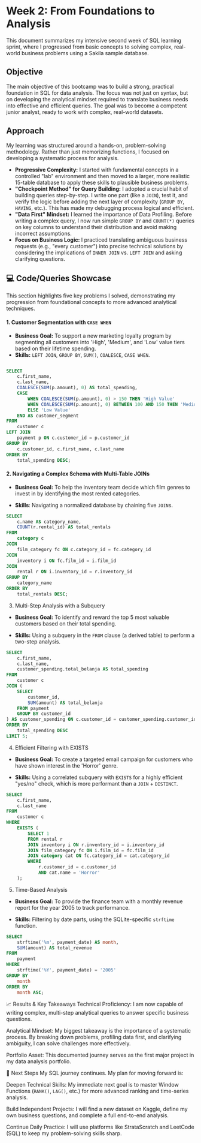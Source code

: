 # Week 2: From Foundations to Analysis 

This document summarizes my intensive second week of SQL learning sprint, where I progressed from basic concepts to solving complex, real-world business problems using a Sakila sample database.

## Objective

The main objective of this bootcamp was to build a strong, practical foundation in SQL for data analysis. The focus was not just on syntax, but on developing the analytical mindset required to translate business needs into effective and efficient queries. The goal was to become a competent junior analyst, ready to work with complex, real-world datasets.

## Approach

My learning was structured around a hands-on, problem-solving methodology. Rather than just memorizing functions, I focused on developing a systematic process for analysis.

* **Progressive Complexity:** I started with fundamental concepts in a controlled "lab" environment and then moved to a larger, more realistic 15-table database to apply these skills to plausible business problems.
* **"Checkpoint Method" for Query Building:** I adopted a crucial habit of building queries step-by-step. I write one part (like a `JOIN`), test it, and verify the logic before adding the next layer of complexity (`GROUP BY`, `HAVING`, etc.). This has made my debugging process logical and efficient.
* **"Data First" Mindset:** I learned the importance of Data Profiling. Before writing a complex query, I now run simple `GROUP BY` and `COUNT(*)` queries on key columns to understand their distribution and avoid making incorrect assumptions.
* **Focus on Business Logic:** I practiced translating ambiguous business requests (e.g., "every customer") into precise technical solutions by considering the implications of `INNER JOIN` vs. `LEFT JOIN` and asking clarifying questions.

## 💻 Code/Queries Showcase

This section highlights five key problems I solved, demonstrating my progression from foundational concepts to more advanced analytical techniques.

#### 1. Customer Segmentation with `CASE WHEN`
* **Business Goal:** To support a new marketing loyalty program by segmenting all customers into 'High', 'Medium', and 'Low' value tiers based on their lifetime spending.
* **Skills:** `LEFT JOIN`, `GROUP BY`, `SUM()`, `COALESCE`, `CASE WHEN`.
```sql

SELECT
    c.first_name,
    c.last_name,
    COALESCE(SUM(p.amount), 0) AS total_spending,
    CASE
        WHEN COALESCE(SUM(p.amount), 0) > 150 THEN 'High Value'
        WHEN COALESCE(SUM(p.amount), 0) BETWEEN 100 AND 150 THEN 'Medium Value'
        ELSE 'Low Value'
    END AS customer_segment
FROM
    customer c
LEFT JOIN
    payment p ON c.customer_id = p.customer_id
GROUP BY
    c.customer_id, c.first_name, c.last_name
ORDER BY
    total_spending DESC;

```

#### 2. Navigating a Complex Schema with Multi-Table JOINs
* **Business Goal:** To help the inventory team decide which film genres to invest in by identifying the most rented categories.

* **Skills**: Navigating a normalized database by chaining five `JOIN`s.

```sql
SELECT
    c.name AS category_name,
    COUNT(r.rental_id) AS total_rentals
FROM
    category c
JOIN
    film_category fc ON c.category_id = fc.category_id
JOIN
    inventory i ON fc.film_id = i.film_id
JOIN
    rental r ON i.inventory_id = r.inventory_id
GROUP BY
    category_name
ORDER BY
    total_rentals DESC;
```

3. Multi-Step Analysis with a Subquery
* **Business Goal:** To identify and reward the top 5 most valuable customers based on their total spending.

* **Skills:** Using a subquery in the `FROM` clause (a derived table) to perform a two-step analysis.

```sql
SELECT
    c.first_name,
    c.last_name,
    customer_spending.total_belanja AS total_spending
FROM
    customer c
JOIN (
    SELECT
        customer_id,
        SUM(amount) AS total_belanja
    FROM payment
    GROUP BY customer_id
) AS customer_spending ON c.customer_id = customer_spending.customer_id
ORDER BY
    total_spending DESC
LIMIT 5;

```

4. Efficient Filtering with EXISTS
* **Business Goal:** To create a targeted email campaign for customers who have shown interest in the 'Horror' genre.

* **Skills:** Using a correlated subquery with `EXISTS` for a highly efficient "yes/no" check, which is more performant than a `JOIN` + `DISTINCT`.

```sql
SELECT
    c.first_name,
    c.last_name
FROM
    customer c
WHERE
    EXISTS (
        SELECT 1
        FROM rental r
        JOIN inventory i ON r.inventory_id = i.inventory_id
        JOIN film_category fc ON i.film_id = fc.film_id
        JOIN category cat ON fc.category_id = cat.category_id
        WHERE
            r.customer_id = c.customer_id
            AND cat.name = 'Horror'
    );

```

5. Time-Based Analysis
* **Business Goal:** To provide the finance team with a monthly revenue report for the year 2005 to track performance.

* **Skills:** Filtering by date parts, using the SQLite-specific `strftime` function.

```sql
SELECT
    strftime('%m', payment_date) AS month,
    SUM(amount) AS total_revenue
FROM
    payment
WHERE
    strftime('%Y', payment_date) = '2005'
GROUP BY
    month
ORDER BY
    month ASC;

```

📈 Results & Key Takeaways
Technical Proficiency: I am now capable of writing complex, multi-step analytical queries to answer specific business questions.

Analytical Mindset: My biggest takeaway is the importance of a systematic process. By breaking down problems, profiling data first, and clarifying ambiguity, I can solve challenges more effectively.

Portfolio Asset: This documented journey serves as the first major project in my data analysis portfolio.

🚀 Next Steps
My SQL journey continues. My plan for moving forward is:

Deepen Technical Skills: My immediate next goal is to master Window Functions (`RANK()`, `LAG()`, etc.) for more advanced ranking and time-series analysis.

Build Independent Projects: I will find a new dataset on Kaggle, define my own business questions, and complete a full end-to-end analysis.

Continue Daily Practice: I will use platforms like StrataScratch and LeetCode (SQL) to keep my problem-solving skills sharp.
